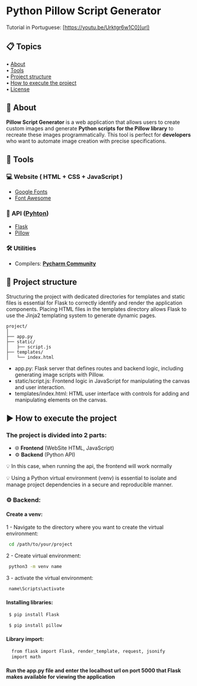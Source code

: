 # Python Pillow Script Generator

Tutorial in Portuguese: [https://youtu.be/Urktgr6w1C0](url)

## 📋 Topics
<div>
 • <a href="#-about">About</a> </br>
 • <a href="#-tools">Tools</a> </br>
 • <a href="#-project-structure">Project structure</a> </br>
 • <a href="#-how-to-execute-the-project">How to execute the project</a> </br>
 • <a href="#-license">License</a></br>
</div>

## 📗 About

**Pillow Script Generator** is a web application that allows users to create custom images and generate **Python scripts for the Pillow library** to recreate these images programmatically. This tool is perfect for **developers** who want to automate image creation with precise specifications.

## 🔧 Tools

### 💻 **Website** ( HTML + CSS + JavaScript )

- [Google Fonts](https://fonts.googleapis.com/css2?family=Gabarito:wght@400;500;600;700;800;900&display=swap)
- [Font Awesome](https://cdnjs.cloudflare.com/ajax/libs/font-awesome/4.7.0/css/font-awesome.min.cs)

### 🔄 **API** ([Pyhton](https://www.python.org))

- [Flask](https://flask.palletsprojects.com/en/3.0.x/)
- [Pillow](https://pillow.readthedocs.io/en/stable/)

### 🛠️ **Utilities** 

- Compilers: **[Pycharm Community](https://www.jetbrains.com/pt-br/pycharm/)** 

## 📂 Project structure
Structuring the project with dedicated directories for templates and static files is essential for Flask to correctly identify and render the application components. Placing HTML files in the templates directory allows Flask to use the Jinja2 templating system to generate dynamic pages.

    project/
    │
    ├── app.py
    ├── static/
    │   ├── script.js
    ├── templates/
    │   └── index.html

- app.py: Flask server that defines routes and backend logic, including generating image scripts with Pillow.
- static/script.js: Frontend logic in JavaScript for manipulating the canvas and user interaction.
- templates/index.html: HTML user interface with controls for adding and manipulating elements on the canvas.

    
## ▶ How to execute the project

### The project is divided into **2** parts:

 - 🌐 **Frontend** (WebSite HTML, JavaScript)
 - ⚙️ **Backend** (Python API)
 
 💡 In this case, when running the api, the frontend will work normally
 
 💡 Using a Python virtual environment (venv) is essential to isolate and manage project dependencies in a secure and reproducible manner.

### ⚙️ Backend:

#### Create a venv:

1 - Navigate to the directory where you want to create the virtual environment:
```bash
 cd /path/to/your/project
```
2 - Create virtual environment:
```bash
 python3 -m venv name
```
3 - activate the virtual environment:
```bash
 name\Scripts\activate
```


#### Installing libraries:

```bash
 $ pip install Flask
```
```bash
 $ pip install pillow
``` 
#### Library import:

```bash
  from flask import Flask, render_template, request, jsonify
  import math
```

#### Run the app.py file and enter the localhost url on port 5000 that Flask makes available for viewing the application
